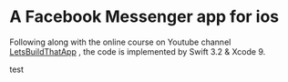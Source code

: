 # A Facebook Messenger app for ios

Following along with the online course on Youtube channel [LetsBuildThatApp](https://www.youtube.com/playlist?list=PL0dzCUj1L5JHGoEg41IJNk9QQ_hPWcyRo)
, the code is implemented by Swift 3.2 & Xcode 9.

test